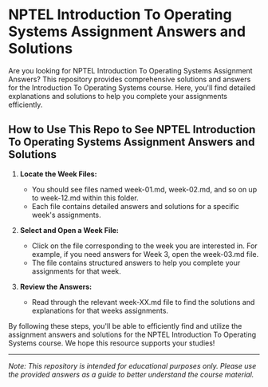 # NPTEL Introduction To Operating Systems Assignment Answers and Solutions

Are you looking for NPTEL Introduction To Operating Systems Assignment Answers? This repository provides comprehensive solutions and answers for the Introduction To Operating Systems course. Here, you'll find detailed explanations and solutions to help you complete your assignments efficiently.

## How to Use This Repo to See NPTEL Introduction To Operating Systems Assignment Answers and Solutions

1. **Locate the Week Files:**
   - You should see files named week-01.md, week-02.md, and so on up to week-12.md within this folder.
   - Each file contains detailed answers and solutions for a specific week's assignments.

2. **Select and Open a Week File:**
   - Click on the file corresponding to the week you are interested in. For example, if you need answers for Week 3, open the week-03.md file.
   - The file contains structured answers to help you complete your assignments for that week.

3. **Review the Answers:**
   - Read through the relevant week-XX.md file to find the solutions and explanations for that weeks assignments.

By following these steps, you'll be able to efficiently find and utilize the assignment answers and solutions for the NPTEL Introduction To Operating Systems course. We hope this resource supports your studies!

---
*Note: This repository is intended for educational purposes only. Please use the provided answers as a guide to better understand the course material.*
